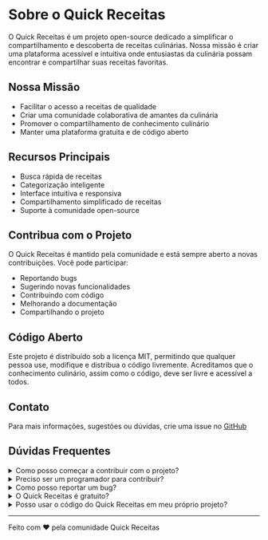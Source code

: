 # Sobre o Quick Receitas

O Quick Receitas é um projeto open-source dedicado a simplificar o compartilhamento e descoberta de receitas culinárias. Nossa missão é criar uma plataforma acessível e intuitiva onde entusiastas da culinária possam encontrar e compartilhar suas receitas favoritas.

## Nossa Missão

- Facilitar o acesso a receitas de qualidade
- Criar uma comunidade colaborativa de amantes da culinária
- Promover o compartilhamento de conhecimento culinário
- Manter uma plataforma gratuita e de código aberto

## Recursos Principais

- Busca rápida de receitas
- Categorização inteligente
- Interface intuitiva e responsiva
- Compartilhamento simplificado de receitas
- Suporte à comunidade open-source

## Contribua com o Projeto

O Quick Receitas é mantido pela comunidade e está sempre aberto a novas contribuições. Você pode participar:

- Reportando bugs
- Sugerindo novas funcionalidades
- Contribuindo com código
- Melhorando a documentação
- Compartilhando o projeto

## Código Aberto

Este projeto é distribuído sob a licença MIT, permitindo que qualquer pessoa use, modifique e distribua o código livremente. Acreditamos que o conhecimento culinário, assim como o código, deve ser livre e acessível a todos.

## Contato

Para mais informações, sugestões ou dúvidas, crie uma issue no [GitHub](https://github.com/ganobrega/quickreceitas.github.io/issues)

## Dúvidas Frequentes

<details>
<summary>Como posso começar a contribuir com o projeto?</summary>

Para começar a contribuir:
1. Faça um fork do repositório
2. Clone o projeto localmente
3. Crie uma branch para sua contribuição
4. Faça suas alterações
5. Envie um Pull Request
</details>

<details>
<summary>Preciso ser um programador para contribuir?</summary>

Não! Você pode contribuir de várias formas:
- Sugerindo novas receitas
- Reportando erros
- Melhorando a documentação
- Traduzindo conteúdo
- Compartilhando o projeto
</details>

<details>
<summary>Como posso reportar um bug?</summary>

Para reportar um bug:
1. Acesse a seção de Issues no GitHub
2. Clique em "New Issue"
3. Selecione o template de bug report
4. Preencha todas as informações necessárias
5. Envie o report
</details>

<details>
<summary>O Quick Receitas é gratuito?</summary>

Sim! O Quick Receitas é totalmente gratuito e sempre será. Como um projeto open-source, nosso objetivo é manter a plataforma acessível a todos.
</details>

<details>
<summary>Posso usar o código do Quick Receitas em meu próprio projeto?</summary>

Sim! O Quick Receitas utiliza a licença MIT, o que significa que você pode usar, modificar e distribuir o código livremente, desde que mantenha a atribuição original e a licença.
</details>

---

Feito com ❤️ pela comunidade Quick Receitas

